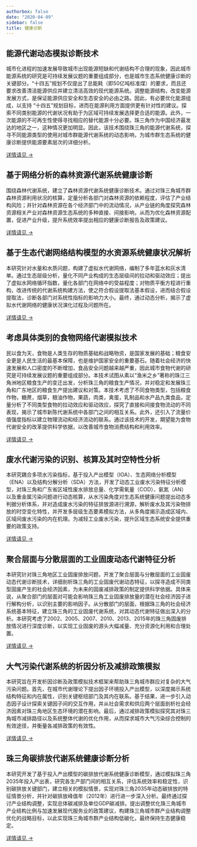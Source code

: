 ```yaml
---
authorbox: false
date: "2020-04-09"
sidebar: false
title: 健康诊断
---
```


## 能源代谢动态模拟诊断技术

城市化进程的加速发展导致城市出现能源短缺和代谢结构不合理的现象，因此城市能源系统的研究是可持续发展议题的重要组成部分，也是城市生态系统健康诊断的关键部分。“十四五”规划不仅提出了总能耗（即50亿吨标准煤）的要求，而且还要求改善清洁能源供应并建立清洁高效的现代能源系统。调整能源结构，改变能源发展方式，是保证能源供应安全和生态安全的必由之路。因此，有必要优化能源组成，以支持 “十四五”规划目标，进而在能源利用方面提供更有针对性的建议。探索不同类别能源的代谢状况有助于为区域可持续发展选择更合适的能源。此外，一次能源的不可再生性使得寻找相应的替代能源十分必要。珠三角作为中国经济最发达的地区之一，这种情况更加明显。因此，该技术围绕珠三角的能源代谢系统，探寻不同能源类型的使用对城市群能源代谢系统的动态影响，为城市群生态系统的健康诊断提供能源要素层次的详细分析。

[详情请见 →](/post/diagnose-energy/)


## 基于网络分析的森林资源代谢系统健康诊断

围绕森林代谢系统，建立了森林资源代谢系统健康诊断技术。通过对珠三角城市群森林资源利用状况的核算，定量分析各部门对森林资源的依赖程度，评估了产业结构风险；并针对森林资源在各个经济部门中的流动情况，从产业链的角度探究森林资源相关产业对森林资源生态系统的多种直接、间接影响，从而为优化森林资源配置，促进产业升级，提升系统效率提出相应的健康诊断报告及政策建议。

[详情请见 →](/post/diagnose-forest/)


## 基于生态代谢网络结构模型的水资源系统健康状况解析

本研究针对水量和水质问题，构建了虚拟水代谢网络，编制了多年蓝水和灰水清单。通过生态层级分析，量化不同产业构成的生态层级间的拉动和驱动效应；提出了虚拟水网络循环指数，量化各部门在网络中的受益程度；对物质平衡方程进行重构，改进传统的代谢系统构建方法，使之符合假设提取法基本假设，进而结合假设提取法，诊断各部门对系统性指标的影响力大小。最终，通过动态分析，揭示了虚拟水代谢网络的健康状况演化过程及问题所在。

[详情请见 →](/post/diagnose-water/)


## 考虑具体类别的食物网络代谢模拟技术

民以食为天，食物是人类生存的物质基础和战略物资，是国家发展的基础；粮食安全更是人民生活的最基本保障，也是维护国家安全的重要基石。随着社会经济的快速发展和人口密度的不断增加，食品安全问题越来越严重，因此城市食物代谢的研究是可持续发展议题的重要组成部分。本技术试图从素以“渔米之乡”著称的珠江三角洲地区粮食生产的变迁出发，分析珠三角的粮食生产情况，并对稳定和发展珠三角和广东地区的粮食生产提出建议和对策。本技术考虑了不同食物类型，包括粮食作物，糖蔗，烟草，粮油作物，果蔬，肉类，禽蛋，乳制品和水产品九类食品，定量分析了不同类型食物的拉动效应和驱动效应，探究了直接和间接食物流动的不同表现，揭示了城市新陈代谢系统中各部门之间的相互关系。此外，还引入了流量价值强度指标以建立物理流动和经济流动的联系。通过该技术的开发，期望能为食物代谢安全的改革提供科学依据，以改善城市食物消费结构和利用效率。

[详情请见 →](/post/diagnose-food/)


## 废水代谢污染的识别、核算及其时空特性分析

本研究耦合多项水污染指标，基于投入产出模型（IOA）、生态网络分析模型（ENA）以及结构分解分析（SDA）方法，开发了动态工业废水污染特征分析模型，对珠三角和广东省区域性废水排放总量、化学需氧量（COD）、氨氮（AN）以及重金属污染问题进行动态核算，从水污染角度对生态系统健康问题提出动态多判据分析体系，并对造成废水污染的特征排放源进行溯源，解析废水及其污染物排放的时空变化特性，并开发多层级生态要素模拟方法，从多角度揭示造成区域内、区域间废水污染的内在机理。为减轻工业废水污染，提升区域生态系统安全提供重要的政策支持。

[详情请见 →](/post/diagnose-ww/)


## 聚合层面与分散层面的工业固废动态代谢特征分析

本研究针对珠三角地区工业固废排放问题，开发了聚合层面与分散层面的工业固废动态代谢诊断技术，详细剖析珠三角的工业固废代谢动态特征，以探寻造成不同类型固废产生的社会经济因素，为未来的固废减排政策的制定提供科学依据。具体来说，从聚合部门的层面对可能会影响珠三角工业固废排放量的潜在社会经济因子进行解构分析，以识别主要的影响因子。从分散部门的层面，根据珠三角的社会经济系统基本特征，建立珠三角的工业固废代谢系统，对其动态代谢特征做出深入的分析。本研究考虑了2002、2005、2007、2010、2013、2015年的珠三角固废排放情况进行深度诊断，以实现工业固废的源头大幅减量、充分资源化利用和合理处置。

[详情请见 →](/post/diagnose-sw/)


## 大气污染代谢系统的析因分析及减排政策模拟

本研究旨在开发析因诊断及政策模拟技术框架来帮助珠三角城市群应对复杂的大气污染问题。首先，在城市代谢理论下提出因子环境投入产出模型，以深度揭示系统结构特征和内在属性，识别关键枢纽部门及其内在联系。基于结果，进一步引入动态因子设计探索关键因子间的交互作用，并从社会需求和供应两个层面剖析社会经济因素对珠三角地区生态环境的潜在影响。最后，通过减排政策模拟探究其对珠三角城市减排路径以及系统整体代谢的优化作用，从而探求城市大气污染综合控制的有效途径，并衡量各减排政策的有效性。

[详情请见 →](/post/diagnose-air/)


## 珠三角碳排放代谢系统健康诊断分析

本研究开发了基于投入产出模型的碳排放代谢系统健康诊断模型，通过模拟珠三角2035年投入产出表，研究各生产部门间的相互关系，评估系统效率和稳定性，识别碳排放关键部门，建立相关的模拟情景，实现对珠三角2035年动态碳排放的特征情景分析，并针对碳排放峰值年（2012年）进行进一步深入分析。最终通过探讨产业结构调整，实现总体碳减排及单位GDP碳减排。提出调整优化珠三角城市产业结构比例与加速发展现代服务业的政策建议，构建珠三角城市群产业结构调整优化的战略目标，以此实现珠三角城市群产业结构低碳化，最终保持生态健康稳定。

[详情请见 →](/post/diagnose-carbon/)

